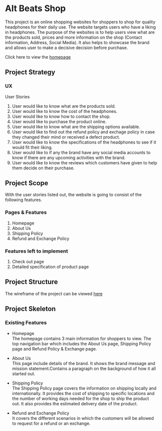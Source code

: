 # <b>Alt Beats Shop</b>
This project is an online shopping websites for shoppers to shop for quality headphones for their daily use. The website targets users who have a liking in headphones. The purpose of the websites is to help users view what are the products sold, prices and more information on the shop (Contact information, Address, Social Media). It also helps to showcase the brand and allows user to make a decisive decision before purchase. 

Click here to view the [homepage](www.google.com.sg)

## Project Strategy

### UX

User Stories
1. User would like to know what are the products sold.
2. User would like to know the cost of the headphones.
3. User would like to know how to contact the shop.
4. User would like to purchase the product online. 
5. User would like to know what are the shipping options available. 
6. User would like to find out the refund policy and exchage policy in case they changed their mind or received a defect product.
7. User would like to know the specifications of the headphones to see if it would fit their liking. 
8. User would like to if any the brand have any social media accounts to know if there are any upcoming activities with the brand.
9. User would like to know the reviews which customers have given to help them decide on their purchase.

## Project Scope

With the user stories listed out, the website is going to consist of the following features.

### Pages & Features
1. Homepage
2. About Us 
3. Shipping Policy
4. Refund and Exchange Policy

### Features left to implement
1. Check out page
2. Detailed specification of product page

## Project Structure

The wireframe of the project can be viewed [here](www.google.com.sg)

## Project Skeleton

### Existing Features
- Homepage\
The homepage contains 3 main information for shoppers to view. The top navigation bar which includes the About Us page, Shipping Policy page and Refund Policy & Exchange page.

- About Us\
This page include details of the brand. It shows the brand message and mission statement.Contains a paragraph on the background of how it all started out. 

- Shipping Policy\
The Shipping Policy page covers the information on shipping locally and internationally. It provides the cost of shipping to specific locations and the number of working days needed for the shop to ship the product out. It also provides the estimated delivery date of the product. 

- Refund and Exchange Policy\
It covers the different scenarios in which the customers will be allowed to request for a refund or an exchange. 